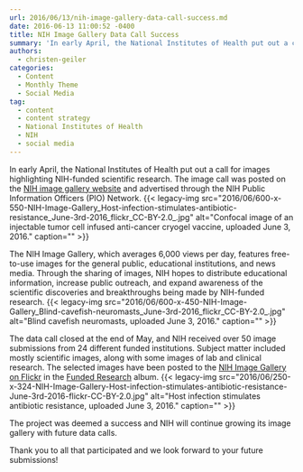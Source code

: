 ```yaml
---
url: 2016/06/13/nih-image-gallery-data-call-success.md
date: 2016-06-13 11:00:52 -0400
title: NIH Image Gallery Data Call Success
summary: 'In early April, the National Institutes of Health put out a call for images highlighting NIH-funded scientific research.  The image call was posted on the NIH image gallery website and advertised through the NIH Public Information Officers (PIO) Network. The NIH Image Gallery, which averages 6,000 views per day, features free-to-use images for the general'
authors:
  - christen-geiler
categories:
  - Content
  - Monthly Theme
  - Social Media
tag:
  - content
  - content strategy
  - National Institutes of Health
  - NIH
  - social media
---
```


In early April, the National Institutes of Health put out a call for images highlighting NIH-funded scientific research.  The image call was posted on the [NIH image gallery website](https://www.nih.gov/news-events/images) and advertised through the NIH Public Information Officers (PIO) Network. {{< legacy-img src="2016/06/600-x-550-NIH-Image-Gallery\_Host-infection-stimulates-antibiotic-resistance\_June-3rd-2016\_flickr\_CC-BY-2.0_.jpg" alt="Confocal image of an injectable tumor cell infused anti-cancer cryogel vaccine, uploaded June 3, 2016." caption="" >}} 

The NIH Image Gallery, which averages 6,000 views per day, features free-to-use images for the general public, educational institutions, and news media. Through the sharing of images, NIH hopes to distribute educational information, increase public outreach, and expand awareness of the scientific discoveries and breakthroughs being made by NIH-funded research. {{< legacy-img src="2016/06/600-x-450-NIH-Image-Gallery\_Blind-cavefish-neuromasts\_June-3rd-2016\_flickr\_CC-BY-2.0_.jpg" alt="Blind cavefish neuromasts, uploaded June 3, 2016." caption="" >}} 

The data call closed at the end of May, and NIH received over 50 image submissions from 24 different funded institutions. Subject matter included mostly scientific images, along with some images of lab and clinical research.  The selected images have been posted to the [NIH Image Gallery on Flickr](https://www.flickr.com/photos/nihgov/albums) in the [Funded Research](https://www.flickr.com/photos/nihgov/sets/72157666897233564) album. {{< legacy-img src="2016/06/250-x-324-NIH-Image-Gallery-Host-infection-stimulates-antibiotic-resistance-June-3rd-2016-flickr-CC-BY-2.0.jpg" alt="Host infection stimulates antibiotic resistance, uploaded June 3, 2016." caption="" >}} 

The project was deemed a success and NIH will continue growing its image gallery with future data calls.

Thank you to all that participated and we look forward to your future submissions!